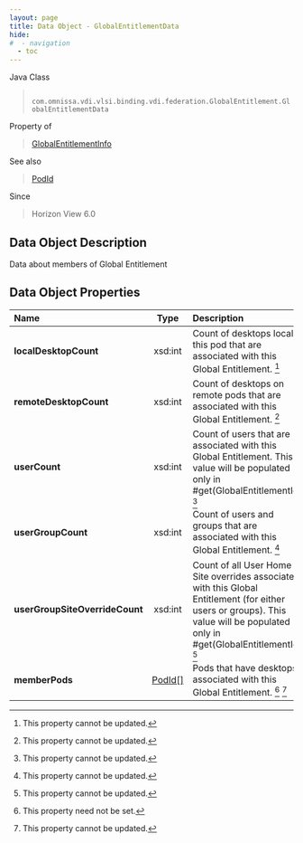 ```yaml
---
layout: page
title: Data Object - GlobalEntitlementData
hide:
#  - navigation
  - toc
---
```






Java Class
> ` com.omnissa.vdi.vlsi.binding.vdi.federation.GlobalEntitlement.GlobalEntitlementData`

Property of
> [GlobalEntitlementInfo](vdi.federation.GlobalEntitlement.GlobalEntitlementInfo.md#field_detail)

See also
> [PodId](vdi.entity.PodId.md)

Since
> Horizon View 6.0


## Data Object Description

Data about members of Global Entitlement

## Data Object Properties

 Name | Type | Description
:---|:---:|:---
**localDesktopCount**|  xsd:int|  Count of desktops local to this pod that are associated with this Global Entitlement. [^2]
**remoteDesktopCount**|  xsd:int|  Count of desktops on remote pods that are associated with this Global Entitlement. [^2]
**userCount**|  xsd:int|  Count of users that are associated with this Global Entitlement. This value will be populated only in #get(GlobalEntitlementId). [^2]
**userGroupCount**|  xsd:int|  Count of users and groups that are associated with this Global Entitlement. [^2]
**userGroupSiteOverrideCount**|  xsd:int|  Count of all User Home Site overrides associated with this Global Entitlement (for either users or groups). This value will be populated only in #get(GlobalEntitlementId). [^2]
**memberPods**| [PodId[]](vdi.entity.PodId.md)|  Pods that have desktops associated with this Global Entitlement. [^1] [^2]


 


[^1]: This property need not be set.
[^2]: This property cannot be updated.